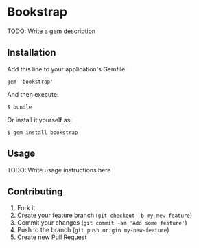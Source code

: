# Bookstrap

TODO: Write a gem description

## Installation

Add this line to your application's Gemfile:

    gem 'bookstrap'

And then execute:

    $ bundle

Or install it yourself as:

    $ gem install bookstrap

## Usage

TODO: Write usage instructions here

## Contributing

1. Fork it
2. Create your feature branch (`git checkout -b my-new-feature`)
3. Commit your changes (`git commit -am 'Add some feature'`)
4. Push to the branch (`git push origin my-new-feature`)
5. Create new Pull Request
